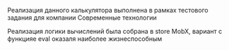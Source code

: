 Реализация данного калькулятора выполнена в рамках тестового задания для компании Современные технологии

Реализация логики вычислений была собрана в store MobX, вариант с функцияе eval оказаля наиболее жизнеспособным